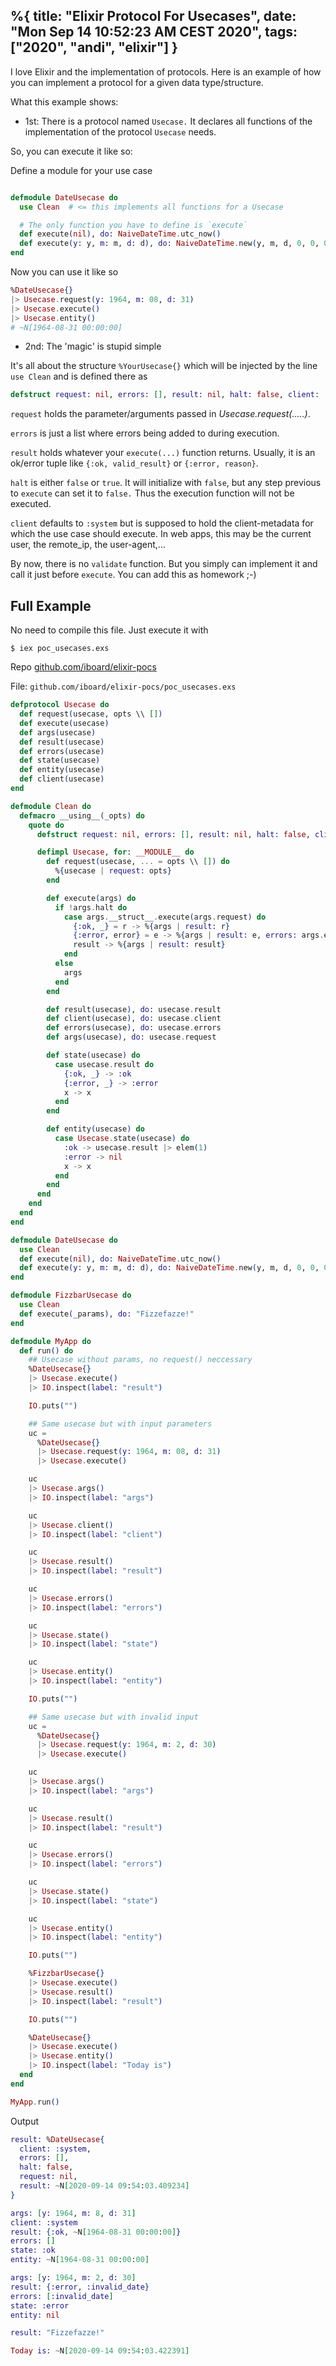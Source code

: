 %{
  title:  "Elixir Protocol For Usecases",
  date: "Mon Sep 14 10:52:23 AM CEST 2020",
  tags: ["2020", "andi", "elixir"]
}
---
I love Elixir and the implementation of protocols. Here is an example of how you
can implement a protocol for a given data type/structure.

What this example shows:

- 1st: There is a protocol named `Usecase.` It declares all functions of the
  implementation of the protocol `Usecase` needs.

So, you can execute it like so:

Define a module for your use case

```elixir

defmodule DateUsecase do
  use Clean  # <= this implements all functions for a Usecase

  # The only function you have to define is `execute`
  def execute(nil), do: NaiveDateTime.utc_now()
  def execute(y: y, m: m, d: d), do: NaiveDateTime.new(y, m, d, 0, 0, 0)
end
```

Now you can use it like so

```elixir
%DateUsecase{}
|> Usecase.request(y: 1964, m: 08, d: 31)
|> Usecase.execute()
|> Usecase.entity()
# ~N[1964-08-31 00:00:00]
```

- 2nd: The 'magic' is stupid simple

It's all about the structure `%YourUsecase{}` which will be injected by the
line `use Clean` and is defined there as

```elixir
defstruct request: nil, errors: [], result: nil, halt: false, client: :system
```

`request` holds the parameter/arguments passed in _Usecase.request(.....)_.

`errors` is just a list where errors being added to during execution.

`result` holds whatever your `execute(...)` function returns. Usually, it is
an ok/error tuple like `{:ok, valid_result}` or `{:error, reason}`.

`halt` is either `false` or `true`. It will initialize with `false`, but any
step previous to `execute` can set it to `false.` Thus the execution function
will not be executed.

`client` defaults to `:system` but is supposed to hold the client-metadata for
which the use case should execute. In web apps, this may be the current user,
the remote_ip, the user-agent,...

By now, there is no `validate` function. But you simply can implement it and
call it just before `execute`. You can add this as homework ;-)

## Full Example

No need to compile this file. Just execute it with

    $ iex poc_usecases.exs

Repo [github.com/iboard/elixir-pocs](https://github.com/iboard/elixir-pocs)

File: `github.com/iboard/elixir-pocs/poc_usecases.exs`
```elixir
defprotocol Usecase do
  def request(usecase, opts \\ [])
  def execute(usecase)
  def args(usecase)
  def result(usecase)
  def errors(usecase)
  def state(usecase)
  def entity(usecase)
  def client(usecase)
end

defmodule Clean do
  defmacro __using__(_opts) do
    quote do
      defstruct request: nil, errors: [], result: nil, halt: false, client: :system

      defimpl Usecase, for: __MODULE__ do
        def request(usecase, ... = opts \\ []) do
          %{usecase | request: opts}
        end

        def execute(args) do
          if !args.halt do
            case args.__struct__.execute(args.request) do
              {:ok, _} = r -> %{args | result: r}
              {:error, error} = e -> %{args | result: e, errors: args.errors ++ [error]}
              result -> %{args | result: result}
            end
          else
            args
          end
        end

        def result(usecase), do: usecase.result
        def client(usecase), do: usecase.client
        def errors(usecase), do: usecase.errors
        def args(usecase), do: usecase.request

        def state(usecase) do
          case usecase.result do
            {:ok, _} -> :ok
            {:error, _} -> :error
            x -> x
          end
        end

        def entity(usecase) do
          case Usecase.state(usecase) do
            :ok -> usecase.result |> elem(1)
            :error -> nil
            x -> x
          end
        end
      end
    end
  end
end

defmodule DateUsecase do
  use Clean
  def execute(nil), do: NaiveDateTime.utc_now()
  def execute(y: y, m: m, d: d), do: NaiveDateTime.new(y, m, d, 0, 0, 0)
end

defmodule FizzbarUsecase do
  use Clean
  def execute(_params), do: "Fizzefazze!"
end

defmodule MyApp do
  def run() do
    ## Usecase without params, no request() neccessary
    %DateUsecase{}
    |> Usecase.execute()
    |> IO.inspect(label: "result")

    IO.puts("")

    ## Same usecase but with input parameters
    uc =
      %DateUsecase{}
      |> Usecase.request(y: 1964, m: 08, d: 31)
      |> Usecase.execute()

    uc
    |> Usecase.args()
    |> IO.inspect(label: "args")

    uc
    |> Usecase.client()
    |> IO.inspect(label: "client")

    uc
    |> Usecase.result()
    |> IO.inspect(label: "result")

    uc
    |> Usecase.errors()
    |> IO.inspect(label: "errors")

    uc
    |> Usecase.state()
    |> IO.inspect(label: "state")

    uc
    |> Usecase.entity()
    |> IO.inspect(label: "entity")

    IO.puts("")

    ## Same usecase but with invalid input
    uc =
      %DateUsecase{}
      |> Usecase.request(y: 1964, m: 2, d: 30)
      |> Usecase.execute()

    uc
    |> Usecase.args()
    |> IO.inspect(label: "args")

    uc
    |> Usecase.result()
    |> IO.inspect(label: "result")

    uc
    |> Usecase.errors()
    |> IO.inspect(label: "errors")

    uc
    |> Usecase.state()
    |> IO.inspect(label: "state")

    uc
    |> Usecase.entity()
    |> IO.inspect(label: "entity")

    IO.puts("")

    %FizzbarUsecase{}
    |> Usecase.execute()
    |> Usecase.result()
    |> IO.inspect(label: "result")

    IO.puts("")

    %DateUsecase{}
    |> Usecase.execute()
    |> Usecase.entity()
    |> IO.inspect(label: "Today is")
  end
end

MyApp.run()
```

Output

```elixir
result: %DateUsecase{
  client: :system,
  errors: [],
  halt: false,
  request: nil,
  result: ~N[2020-09-14 09:54:03.409234]
}

args: [y: 1964, m: 8, d: 31]
client: :system
result: {:ok, ~N[1964-08-31 00:00:00]}
errors: []
state: :ok
entity: ~N[1964-08-31 00:00:00]

args: [y: 1964, m: 2, d: 30]
result: {:error, :invalid_date}
errors: [:invalid_date]
state: :error
entity: nil

result: "Fizzefazze!"

Today is: ~N[2020-09-14 09:54:03.422391]
```

